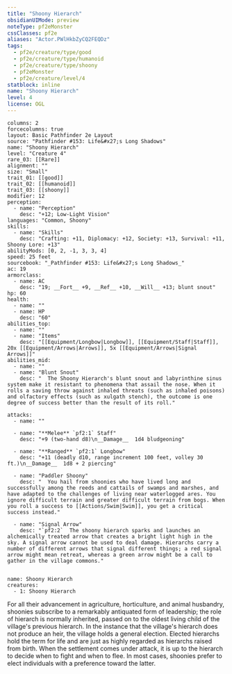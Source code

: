 ```yaml
---
title: "Shoony Hierarch"
obsidianUIMode: preview
noteType: pf2eMonster
cssClasses: pf2e
aliases: "Actor.PWlHkbZyCQ2FEQDz" 
tags:
  - pf2e/creature/type/good
  - pf2e/creature/type/humanoid
  - pf2e/creature/type/shoony
  - pf2eMonster
  - pf2e/creature/level/4
statblock: inline
name: "Shoony Hierarch"
level: 4
license: OGL
---
```


```statblock
columns: 2
forcecolumns: true
layout: Basic Pathfinder 2e Layout
source: "Pathfinder #153: Life&#x27;s Long Shadows"
name: "Shoony Hierarch"
level: "Creature 4"
rare_03: [[Rare]]
alignment: ""
size: "Small"
trait_01: [[good]]
trait_02: [[humanoid]]
trait_03: [[shoony]]
modifier: 12
perception:
  - name: "Perception"
    desc: "+12; Low-Light Vision"
languages: "Common, Shoony"
skills:
  - name: "Skills"
    desc: "Crafting: +11, Diplomacy: +12, Society: +13, Survival: +11, Shoony Lore: +13"
abilityMods: [0, 2, -1, 3, 3, 4]
speed: 25 feet
sourcebook: "_Pathfinder #153: Life&#x27;s Long Shadows_"
ac: 19
armorclass:
  - name: AC
    desc: "19; __Fort__ +9, __Ref__ +10, __Will__ +13; blunt snout"
hp: 60
health:
  - name: ""
  - name: HP
    desc: "60"
abilities_top:
  - name: ""
  - name: "Items"
    desc: "[[Equipment/Longbow|Longbow]], [[Equipment/Staff|Staff]], 20x [[Equipment/Arrows|Arrows]], 5x [[Equipment/Arrows|Signal Arrows]]"
abilities_mid:
  - name: ""
  - name: "Blunt Snout"
    desc: "  The Shoony Hierarch's blunt snout and labyrinthine sinus system make it resistant to phenomena that assail the nose. When it rolls a saving throw against inhaled threats (such as inhaled poisons) and olfactory effects (such as xulgath stench), the outcome is one degree of success better than the result of its roll."

attacks:
  - name: ""

  - name: "**Melee** `pf2:1` Staff"
    desc: "+9 (two-hand d8)\n__Damage__  1d4 bludgeoning"

  - name: "**Ranged** `pf2:1` Longbow"
    desc: "+11 (deadly d10, range increment 100 feet, volley 30 ft.)\n__Damage__  1d8 + 2 piercing"

  - name: "Paddler Shoony"
    desc: "  You hail from shoonies who have lived long and successfully among the reeds and cattails of swamps and marshes, and have adapted to the challenges of living near waterlogged ares. You ignore difficult terrain and greater difficult terrain from bogs. When you roll a success to [[Actions/Swim|Swim]], you get a critical success instead."

  - name: "Signal Arrow"
    desc: "`pf2:2`  The shoony hierarch sparks and launches an alchemically treated arrow that creates a bright light high in the sky. A signal arrow cannot be used to deal damage. Hierarchs carry a number of different arrows that signal different things; a red signal arrow might mean retreat, whereas a green arrow might be a call to gather in the village commons."
 
```

```encounter-table
name: Shoony Hierarch
creatures:
  - 1: Shoony Hierarch
```



For all their advancement in agriculture, horticulture, and animal husbandry, shoonies subscribe to a remarkably antiquated form of leadership; the role of hierarch is normally inherited, passed on to the oldest living child of the village's previous hierarch. In the instance that the village's hierarch does not produce an heir, the village holds a general election. Elected hierarchs hold the term for life and are just as highly regarded as hierarchs raised from birth. When the settlement comes under attack, it is up to the hierarch to decide when to fight and when to flee. In most cases, shoonies prefer to elect individuals with a preference toward the latter.
